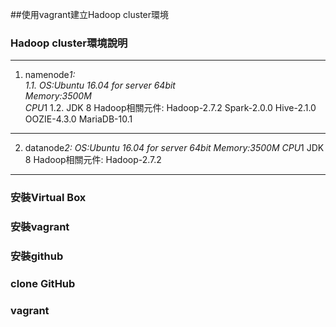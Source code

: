 ﻿##使用vagrant建立Hadoop cluster環境
### Hadoop cluster環境說明
---
1. namenode*1:  
1.1. OS:Ubuntu 16.04 for server 64bit  
Memory:3500M   
CPU*1 
1.2. JDK 8 
Hadoop相關元件: 
Hadoop-2.7.2 
Spark-2.0.0 
Hive-2.1.0 
OOZIE-4.3.0 
MariaDB-10.1 
---	 
2. datanode*2: 
	OS:Ubuntu 16.04 for server 64bit 
		Memory:3500M 
		CPU*1 
	JDK 8 
	Hadoop相關元件:	
	Hadoop-2.7.2 
---	
### 安裝Virtual Box
### 安裝vagrant
### 安裝github
### clone GitHub
### vagrant 